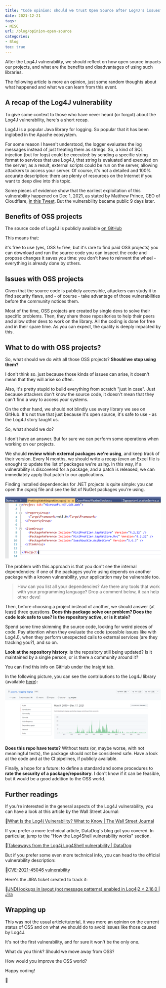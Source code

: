 ```yaml
---
title: "Code opinion: should we trust Open Source after Log4J's issues?"
date: 2021-12-21
tags:
- MISC
url: /blog/opinion-open-source
categories:
- Blog
toc: true
---
```


After the Log4J vulnerability, we should reflect on how open source impacts our projects, and what are the benefits and disadvantages of using such libraries.

The following article is more an opinion, just some random thoughts about what happened and what we can learn from this event.

## A recap of the Log4J vulnerability

To give some context to those who have never heard (or forgot) about the Log4J vulnerability, here's a short recap.

Log4J is a popular Java library for logging. So popular that it has been inglobed in the Apache ecosystem.

For some reason I haven't understood, the logger evaluates the log messages instead of just treating them as strings. So, a kind of SQL injection (but for logs) could be executed: by sending a specific string format to services that use Log4J, that string is evaluated and executed on the server; as a result, external scripts could be run on the server, allowing attackers to access your server. Of course, it's not a detailed and 100% accurate description: there are plenty of resources on the Internet if you want to deep dive into this topic.

Some pieces of evidence show that the earliest exploitation of this vulnerability happened on Dec 1, 2021, as stated by Matthew Prince, CEO of Cloudflare, [in this Tweet](https://twitter.com/eastdakota/status/1469800951351427073 "Matthew Prince's tweet about Log4J's vunerability"). But the vulnerability became public 9 days later.

## Benefits of OSS projects

The source code of Log4J is publicly available [on GitHub](https://github.com/apache/logging-log4j2 "Log4J repository on GitHub")

This means that:

it's free to use (yes, OSS != free, but it's rare to find paid OSS projects)
you can download and run the source code
you can inspect the code and propose changes
it saves you time: you don't have to reinvent the wheel - everything is already done by others.

## Issues with OSS projects

Given that the source code is publicly accessible, attackers can study it to find security flaws, and - of course - take advantage of those vulnerabilities before the community notices them.

Most of the time, OSS projects are created by single devs to solve their specific problems. Then, they share those repositories to help their peers and allow other devs to work on the library. All the coding is done for free and in their spare time. As you can expect, the quality is deeply impacted by this.

## What to do with OSS projects?

So, what should we do with all those OSS projects? **Should we stop using them?**

I don't think so. just because those kinds of issues can arise, it doesn't mean that they will arise so often.

Also, it's pretty stupid to build everything from scratch "just in case". Just because attackers don't know the source code, it doesn't mean that they can't find a way to access your systems.

On the other hand, we should not blindly use every library we see on GitHub. It's not true that just because it's open source, it's safe to use - as the Log4J story taught us.

So, what should we do?

I don't have an answer. But for sure we can perform some operations when working on our projects.

We should **review which external packages we're using**, and keep track of their version. Every N months, we should write a recap (even an Excel file is enough) to update the list of packages we're using. In this way, if a vulnerability is discovered for a package, and a patch is released, we can immediately apply that patch to our applications.

Finding installed dependencies for .NET projects is quite simple: you can open the _csproj_ file and see the list of NuGet packages you're using.

![NuGet packages listed in the csproj file](./csproj-dotnet-projects.png "csproj file shows the list of installed NuGet packages")

The problem with this approach is that you don't see the internal dependencies: if one of the packages you're using depends on another package with a known vulnerability, your application may be vulnerable too.

> How can you list all your dependencies? Are there any tools that work with your programming language? Drop a comment below, it can help other devs!

Then, before choosing a project instead of another, we should answer (at least) three questions. **Does this package solve our problem? Does the code look safe to use? Is the repository active, or is it stale?**

Spend some time skimming the source code, looking for weird pieces of code. Pay attention when they evaluate the code (possible issues like with Log4J), when they perform unexpected calls to external services (are they tracking you?), and so on.

**Look at the repository history**: is the repository still being updated? Is it maintained by a single person, or is there a community around it?

You can find this info on GitHub under the Insight tab.

In the following picture, you can see the contributions to the Log4J library (available [here](https://github.com/apache/logging-log4j2/graphs/contributors "Log4J contributors on GitHub")):

![Contributions graph to Log4J repository](./log4j-insights-github.png "Contributions graph to Log4J repository")

**Does this repo have tests?** Without tests (or, maybe worse, with not meaningful tests), the package should not be considered safe. Have a look at the code and at the CI pipelines, if publicly available.

Finally, a hope for a future: to define a standard and some procedures to **rate the security of a package/repository**. I don't know if it can be feasible, but it would be a good addition to the OSS world.

## Further readings

If you're interested in the general aspects of the Log4J vulnerability, you can have a look at this article by the Wall Street Journal:

🔗[What Is the Log4j Vulnerability? What to Know | The Wall Street Journal](https://www.wsj.com/articles/what-is-the-log4j-vulnerability-11639446180 "Wall Street Journal article about Log4J vulnerability")

If you prefer a more technical article, DataDog's blog got you covered. In particular, jump to the "How the Log4Shell vulnerability works" section.

🔗[Takeaways from the Log4j Log4Shell vulnerability | DataDog](https://www.datadoghq.com/blog/log4j-log4shell-vulnerability-overview-and-remediation "DataDog's article about Log4J vulnerability")

But if you prefer some even more technical info, you can head to the official vulnerability description:

🔗[CVE-2021-45046 vulnerability](https://cve.mitre.org/cgi-bin/cvename.cgi?name=CVE-2021-45046 "CVE vulnerability description")

Here's the JIRA ticket created to track it:

🔗[JNDI lookups in layout (not message patterns) enabled in Log4j2 < 2.16.0 | Jira](https://issues.apache.org/jira/browse/LOG4J2-3221 "Jira ticket to track this issue")

## Wrapping up

This was not the usual article/tutorial, it was more an opinion on the current status of OSS and on what we should do to avoid issues like those caused by Log4J.

It's not the first vulnerability, and for sure it won't be the only one.

What do you think? Should we move away from OSS?

How would you improve the OSS world?

Happy coding!

🐧
